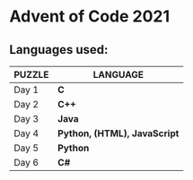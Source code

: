 # Advent of Code 2021
## Languages used:
|   PUZZLE   |LANGUAGE                      |
|------------|------------------------------|
|Day 1       |**C**                         |
|Day 2       |**C++**                       |
|Day 3       |**Java**                      |
|Day 4       |**Python, (HTML), JavaScript**|
|Day 5       |**Python**                    |
|Day 6       |**C#**                        |
